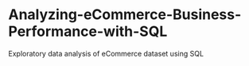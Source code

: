 # Analyzing-eCommerce-Business-Performance-with-SQL
Exploratory data analysis of eCommerce dataset using SQL
